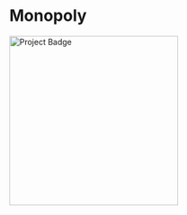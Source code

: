 # Monopoly

<img src="https://ci.appveyor.com/api/projects/status/github/gabi22top/monopoly?svg=true" alt="Project Badge" width="300">
